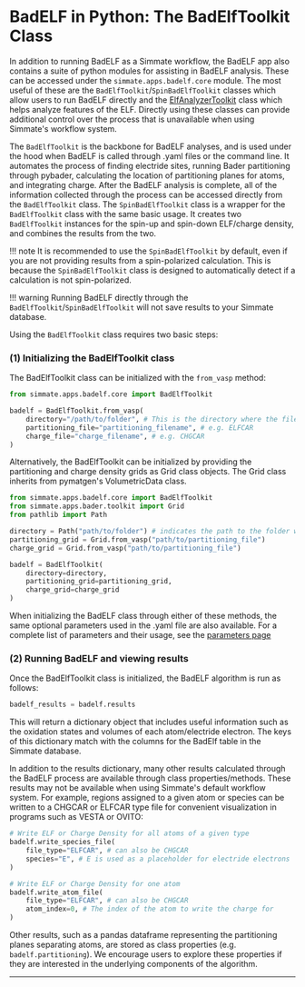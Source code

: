 # BadELF in Python: The BadElfToolkit Class

In addition to running BadELF as a Simmate workflow, the BadELF app also contains a suite of python modules for assisting in BadELF analysis. These can be accessed under the `simmate.apps.badelf.core` module. The most useful of these are the `BadElfToolkit`/`SpinBadElfToolkit` classes which allow users to run BadELF directly and the [ElfAnalyzerToolkit](finder/elf_analyzer.md) class which helps analyze features of the ELF. Directly using these classes can provide additional control over the process that is unavailable when using Simmate's workflow system.

The `BadElfToolkit` is the backbone for BadELF analyses, and is used under the hood when BadELF is called through .yaml files or the command line. It automates the process of finding electride sites, running Bader partitioning through pybader, calculating the location of partitioning planes for atoms, and integrating charge. After the BadELF analysis is complete, all of the information collected through the process can be accessed directly from the `BadElfToolkit` class. The `SpinBadElfToolkit` class is a wrapper for the `BadElfToolkit` class with the same basic usage. It creates two `BadElfToolkit` instances for the spin-up and spin-down ELF/charge density, and combines the results from the two. 

!!! note
    It is recommended to use the `SpinBadElfToolkit` by default, even if you are not providing results from a spin-polarized calculation. This is because the `SpinBadElfToolkit` class is designed to automatically detect if a calculation is not spin-polarized.

!!! warning
    Running BadELF directly through the `BadElfToolkit`/`SpinBadElfToolkit` will not save results to your Simmate database.

Using the `BadElfToolkit` class requires two basic steps:

### (1) Initializing the BadElfToolkit class

The BadElfToolkit class can be initialized with the `from_vasp` method:
``` python
from simmate.apps.badelf.core import BadElfToolkit

badelf = BadElfToolkit.from_vasp(
    directory="/path/to/folder", # This is the directory where the files are located as well as the directory where BadELF will run
    partitioning_file="partitioning_filename", # e.g. ELFCAR
    charge_file="charge_filename", # e.g. CHGCAR
)
```

Alternatively, the BadElfToolkit can be initialized by providing the partitioning and charge density grids as Grid class objects. The Grid class inherits from pymatgen's VolumetricData class. 

``` python
from simmate.apps.badelf.core import BadElfToolkit
from simmate.apps.bader.toolkit import Grid
from pathlib import Path

directory = Path("path/to/folder") # indicates the path to the folder where BadELF should run
partitioning_grid = Grid.from_vasp("path/to/partitioning_file")
charge_grid = Grid.from_vasp("path/to/partitioning_file")

badelf = BadElfToolkit(
    directory=directory,
    partitioning_grid=partitioning_grid,
    charge_grid=charge_grid        
)
```

When initializing the BadELF class through either of these methods, the same optional parameters used in the .yaml file are also available. For a complete list of parameters and their usage, see the [parameters page](/parameters.md)

### (2) Running BadELF and viewing results

Once the BadElfToolkit class is initialized, the BadELF algorithm is run as follows:

``` python
badelf_results = badelf.results
```

This will return a dictionary object that includes useful information such as the oxidation states and volumes of each atom/electride electron. The keys of this dictionary match with the columns for the BadElf table in the Simmate database. 

In addition to the results dictionary, many other results calculated through the BadELF process are available through class properties/methods. These results may not be available when using Simmate's default workflow system. For example, regions assigned to a given atom or species can be written to a CHGCAR or ELFCAR type file for convenient visualization in programs such as VESTA or OVITO:

```python
# Write ELF or Charge Density for all atoms of a given type
badelf.write_species_file(
    file_type="ELFCAR", # can also be CHGCAR
    species="E", # E is used as a placeholder for electride electrons
)

# Write ELF or Charge Density for one atom
badelf.write_atom_file(
    file_type="ELFCAR", # can also be CHGCAR
    atom_index=0, # The index of the atom to write the charge for
)
```

Other results, such as a pandas dataframe representing the partitioning planes separating atoms, are stored as class properties (e.g. `badelf.partitioning`). We encourage users to explore these properties if they are interested in the underlying components of the algorithm.

--------------------------------------------------------------------------------

